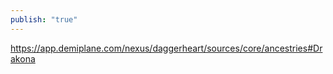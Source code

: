 ```yaml
---
publish: "true"
---
```

https://app.demiplane.com/nexus/daggerheart/sources/core/ancestries#Drakona
